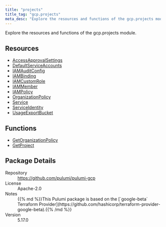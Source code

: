 ```yaml
---
title: "projects"
title_tag: "gcp.projects"
meta_desc: "Explore the resources and functions of the gcp.projects module."
---
```


<!-- WARNING: this file was generated by Pulumi Docs Generator. -->
<!-- Do not edit by hand unless you're certain you know what you are doing! -->

Explore the resources and functions of the gcp.projects module.

<h2 id="resources">Resources</h2>
<ul class="api">
    <li><a href="accessapprovalsettings" title="AccessApprovalSettings"><span class="symbol resource"></span>AccessApprovalSettings</a></li>
    <li><a href="defaultserviceaccounts" title="DefaultServiceAccounts"><span class="symbol resource"></span>DefaultServiceAccounts</a></li>
    <li><a href="iamauditconfig" title="IAMAuditConfig"><span class="symbol resource"></span>IAMAuditConfig</a></li>
    <li><a href="iambinding" title="IAMBinding"><span class="symbol resource"></span>IAMBinding</a></li>
    <li><a href="iamcustomrole" title="IAMCustomRole"><span class="symbol resource"></span>IAMCustomRole</a></li>
    <li><a href="iammember" title="IAMMember"><span class="symbol resource"></span>IAMMember</a></li>
    <li><a href="iampolicy" title="IAMPolicy"><span class="symbol resource"></span>IAMPolicy</a></li>
    <li><a href="organizationpolicy" title="OrganizationPolicy"><span class="symbol resource"></span>OrganizationPolicy</a></li>
    <li><a href="service" title="Service"><span class="symbol resource"></span>Service</a></li>
    <li><a href="serviceidentity" title="ServiceIdentity"><span class="symbol resource"></span>ServiceIdentity</a></li>
    <li><a href="usageexportbucket" title="UsageExportBucket"><span class="symbol resource"></span>UsageExportBucket</a></li>
</ul>

<h2 id="functions">Functions</h2>
<ul class="api">
    <li><a href="getorganizationpolicy" title="GetOrganizationPolicy"><span class="symbol function"></span>GetOrganizationPolicy</a></li>
    <li><a href="getproject" title="GetProject"><span class="symbol function"></span>GetProject</a></li>
</ul>

<h2 id="package-details">Package Details</h2>
<dl class="package-details">
	<dt>Repository</dt>
	<dd><a href="https://github.com/pulumi/pulumi-gcp">https://github.com/pulumi/pulumi-gcp</a></dd>
	<dt>License</dt>
	<dd>Apache-2.0</dd>
	<dt>Notes</dt>
	<dd>{{% md %}}This Pulumi package is based on the [`google-beta` Terraform Provider](https://github.com/hashicorp/terraform-provider-google-beta).{{% /md %}}</dd>
	<dt>Version</dt>
	<dd>5.17.0</dd>
</dl>

